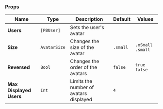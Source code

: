 ### Props
| Name | Type | Description | Default | Values |
| --- | ----------- | --------- | --------- | --------- |
| **Users** | `[PBUser]` | Sets the user's avatar |  |  |
| **Size** | `AvatarSize` | Changes the size of the avatar  | `.small` | `.xSmall` `.small` |
| **Reversed** | `Bool` | Changes the order of the avatars | `false` | `true` `false` |
| **Max Displayed Users** | `Int` | Limits the number of avatars displayed | `4` |  |